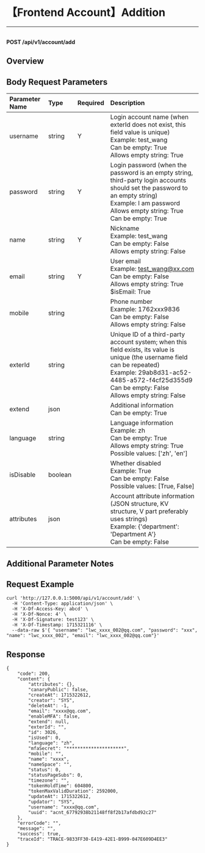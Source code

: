 # 【Frontend Account】Addition

---

<br />**POST /api/v1/account/add**

## Overview




## Body Request Parameters

| Parameter Name | Type   | Required | Description                                                                                         |
|:--------------|:-------|:--------|:---------------------------------------------------------------------------------------------------|
| username      | string | Y       | Login account name (when exterId does not exist, this field value is unique)<br>Example: test_wang <br>Can be empty: True <br>Allows empty string: True <br> |
| password      | string | Y       | Login password (when the password is an empty string, third-party login accounts should set the password to an empty string)<br>Example: I am password <br>Allows empty string: True <br>Can be empty: True <br> |
| name          | string | Y       | Nickname<br>Example: test_wang <br>Can be empty: False <br>Allows empty string: False <br> |
| email         | string | Y       | User email<br>Example: test_wang@xx.com <br>Can be empty: False <br>Allows empty string: True <br>$isEmail: True <br> |
| mobile        | string |         | Phone number<br>Example: 1762xxx9836 <br>Can be empty: False <br>Allows empty string: False <br> |
| exterId       | string |         | Unique ID of a third-party account system; when this field exists, its value is unique (the username field can be repeated)<br>Example: 29ab8d31-ac52-4485-a572-f4cf25d355d9 <br>Can be empty: False <br>Allows empty string: False <br> |
| extend        | json   |         | Additional information<br>Can be empty: True <br> |
| language      | string |         | Language information<br>Example: zh <br>Can be empty: True <br>Allows empty string: True <br>Possible values: ['zh', 'en'] <br> |
| isDisable     | boolean|         | Whether disabled<br>Example: True <br>Can be empty: False <br>Possible values: [True, False] <br> |
| attributes    | json   |         | Account attribute information (JSON structure, KV structure, V part preferably uses strings)<br>Example: {'department': 'Department A'} <br>Can be empty: False <br> |

## Additional Parameter Notes



## Request Example
```shell
curl 'http://127.0.0.1:5000/api/v1/account/add' \
  -H 'Content-Type: application/json' \
  -H 'X-Df-Access-Key: abcd' \
  -H 'X-Df-Nonce: 4' \
  -H 'X-Df-Signature: test123' \
  -H 'X-Df-Timestamp: 1715321116' \
  --data-raw $'{ "username": "lwc_xxxx_002@qq.com", "password": "xxx", "name": "lwc_xxxx_002", "email": "lwc_xxxx_002@qq.com"}'
```




## Response
```shell
{
    "code": 200,
    "content": {
        "attributes": {},
        "canaryPublic": false,
        "createAt": 1715322612,
        "creator": "SYS",
        "deleteAt": -1,
        "email": "xxxx@qq.com",
        "enableMFA": false,
        "extend": null,
        "exterId": "",
        "id": 3026,
        "isUsed": 0,
        "language": "zh",
        "mfaSecret": "*********************",
        "mobile": "",
        "name": "xxxx",
        "nameSpace": "",
        "status": 0,
        "statusPageSubs": 0,
        "timezone": "",
        "tokenHoldTime": 604800,
        "tokenMaxValidDuration": 2592000,
        "updateAt": 1715322612,
        "updator": "SYS",
        "username": "xxxx@qq.com",
        "uuid": "acnt_67792938b21148ff8f2b17afdbd92c27"
    },
    "errorCode": "",
    "message": "",
    "success": true,
    "traceId": "TRACE-9833FF30-E419-42E1-B999-047E609D4EE3"
} 
```